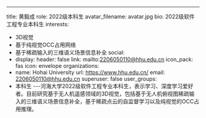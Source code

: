 ---
title: 黄毅成
role: 2022级本科生
avatar_filename: avatar.jpg
bio: 2022级软件工程专业本科生
interests:
  - 3D视觉
  - 基于纯视觉OCC占用网络
  - 基于稀疏输入的三维语义场景信息补全
social:
  - display:
      header: false
    link: mailto:2206050110@hhu.edu.cn
    icon_pack: fas
    icon: envelope
organizations:
  - name: Hohai University
    url: https://www.hhu.edu.cn/
email: 2206050110@hhu.edu.cn
superuser: false
user_groups:
  - 本科生
---河海大学2022级软件工程专业本科生，表示学习、深度学习爱好者。目前研究基于无人机遥感领域的3D视觉，包括基于无人机俯视图稀疏输入的三维语义场景信息补全，基于稀疏点云的自监督学习以及纯视觉的OCC占用推理。
